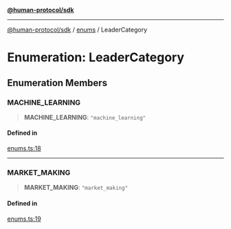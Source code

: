 [**@human-protocol/sdk**](../../README.md)

***

[@human-protocol/sdk](../../modules.md) / [enums](../README.md) / LeaderCategory

# Enumeration: LeaderCategory

## Enumeration Members

### MACHINE\_LEARNING

> **MACHINE\_LEARNING**: `"machine_learning"`

#### Defined in

[enums.ts:18](https://github.com/humanprotocol/human-protocol/blob/5cc1fc18f66f3a8dae9736516ee7c87001f230bc/packages/sdk/typescript/human-protocol-sdk/src/enums.ts#L18)

***

### MARKET\_MAKING

> **MARKET\_MAKING**: `"market_making"`

#### Defined in

[enums.ts:19](https://github.com/humanprotocol/human-protocol/blob/5cc1fc18f66f3a8dae9736516ee7c87001f230bc/packages/sdk/typescript/human-protocol-sdk/src/enums.ts#L19)
